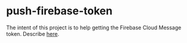 # push-firebase-token
The intent of this project is to help getting the Firebase Cloud Message token. Describe [here](https://firebase.google.com/docs/cloud-messaging/migrate-v1).
